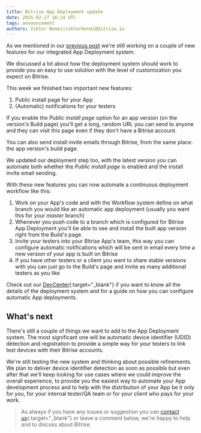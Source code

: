 ```yaml
---
title: Bitrise App Deployment update
date: 2015-02-27 16:24 UTC
tags: announcement
authors: Viktor Benei|viktorbenei@bitrise.io
---
```


As we mentioned in our [previous post](2015/02/20/first-version-of-bitrise-integrated-ios-app-deploy.html) we're still working on a couple of new features
for our integrated App Deployment system.

We discussed a lot about how the deployment system
should work to provide you an easy to use solution with the level
of customization you expect on Bitrise.

This week we finished two important new features:

1. Public install page for your App
2. (Automatic) notifications for your testers

If you enable the *Public install page* option
for an app version (on the version's Build page)
you'll get a long, random URL you can send to anyone
and they can visit this page even if they don't have
a Bitrise account.

You can also send install invite emails through Bitrise,
from the same place: the app version's build page.

We updated our deployment step too, with the latest
version you can automate both whether the *Public install page*
is enabled and the install invite email sending.

With these new features you can now automate
a continuous deployment workflow like this:

1. Work on your App's code and with the Workflow system define on what branch you would like an automatic app deployment (usually you want this for your *master* branch)
2. Whenever you push code to a branch which is configured for Bitrise App Deployment you'll be able to see and install the built app version right from the Build's page.
3. Invite your testers into your Bitrise App's team, this way you can configure automatic notifications which will be sent in email every time a new version of your app is built on Bitrise
4. If you have other testers or a client you want to share stable versions with you can just go to the Build's page and invite as many additional testers as you like

Check out our [DevCenter](http://devcenter.bitrise.io/docs/bitrise-app-deployment.html){:target="_blank"} if you want to know all the details of
the deployment system and for a guide on
how you can configure automatic App deployments.


## What's next

There's still a couple of things we want to add to the
App Deployment system. The most significant one
will be automatic device identifier (UDID) detection and
registration to provide a simple way for your testers
to link test devices with their Bitrise accounts.

We're still testing the new system and thinking about
possible refinements. We plan to deliver device identifier
detection as soon as possible but even after that we'll
keep looking for use cases where we could improve the
overall experience, to provide you the easiest
way to automate your App development process and to
help with the distribution of your App be it only for you,
for your internal tester/QA team or for your client
who pays for your work.


> As always if you have any issues or suggestion
> you can [contact us](http://www.bitrise.io/contact?utm_source=blog&utm_medium=blog&utm_campaign=bitrise){:target="_blank"}
> or leave a comment below,
> we're happy to help
> and to discuss about Bitrise.
